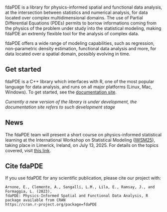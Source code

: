 fdaPDE is a library for physics-informed spatial and functional data analysis, at the intersection between statistics and numerical analysis, for data located over complex multidimensional domains. The use of Partial Differential Equations (PDEs) permits to borrow informations coming from the physics of the problem under study into the statistical modeling, making fdaPDE an extremly flexible tool for the analysis of complex data.

fdaPDE offers a wide range of modeling capabilities, such as regression, non-parametric density estimation, functional data analysis and more, for data located over a spatial domain, possibly evolving in time.

## Get started

fdaPDE is a C++ library which interfaces with R, one of the most popular language for data analysis, and runs on all major platforms (Linux, Mac, Windows). To get started, see the [documentation site](https://fdapde.github.io/). 

_Currently a new version of the library is under development, the documentation site refers to such development stage_

## News

The fdaPDE team will present a short course on physics-informed statistical learning at the International Workshop on Statistical Modeling ([IWSM25](https://iwsm2025.ie/)), taking place in Limerick, Ireland, on July 13, 2025. For details on the topics covered, visit [this link](https://iwsm2025.ie/programme/short-course/).

## Cite fdaPDE

If you use fdaPDE for any scientific publication, please cite our project with:

```
Arnone, E., Clemente, A., Sangalli, L.M., Lila, E., Ramsay, J., and Formaggia, L. (2023),
fdaPDE: Physics-Informed Spatial and Functional Data Analysis, R package available from CRAN
https://cran.r-project.org/package=fdaPDE
```
